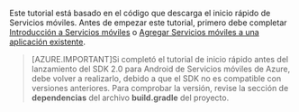 Este tutorial está basado en el código que descarga el inicio rápido de Servicios móviles. Antes de empezar este tutorial, primero debe completar [Introducción a Servicios móviles](../articles/mobile-services-android-get-started.md) o [Agregar Servicios móviles a una aplicación existente](../articles/mobile-services-android-get-started-data.md).

> [AZURE.IMPORTANT]Si completó el tutorial de inicio rápido antes del lanzamiento del SDK 2.0 para Android de Servicios móviles de Azure, debe volver a realizarlo, debido a que el SDK no es compatible con versiones anteriores. Para comprobar la versión, revise la sección de **dependencias** del archivo **build.gradle** del proyecto.


<!-- URLs. 
[Introducción a Servicios móviles]: ../articles/mobile-services-android-get-started.md
[Agregar Servicios móviles a una aplicación existente]: ../articles/mobile-services-android-get-started-data.md
-->

<!----HONumber=Oct15_HO3-->
